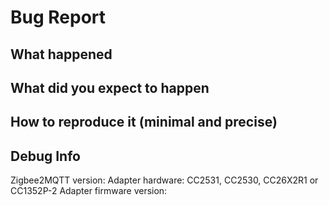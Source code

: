 <!--
Before submitting an issue make sure you've searched for a similar issue and read the documentation: https://www.zigbee2mqtt.io/.

Rules (don't ignore these, your issue will be closed without further notice):
- English only
- Make sure you are on the latest Zigbee2MQTT version
- Provide a clear description of the problem
- DON'T copy logs directly here, post a link to https://hastebin.com/ or https://pastebin.com/.
- Make sure you are running the latest firmware https://github.com/koenkk/z-stack-firmware.

Did you read the FAQ?
- https://www.zigbee2mqtt.io/guide/faq/

Zigbee2MQTT fails to start?
- https://www.zigbee2mqtt.io/guide/installation/20_zigbee2mqtt-fails-to-start.html

Having issues when using a CC2531?
- Make sure the CC2531 is connected through a USB extension cable
- Try the source routing firmware: https://github.com/Koenkk/Z-Stack-firmware/tree/master/coordinator/Z-Stack_Home_1.2/bin/source_routing
- With larger networks (30/40+) devices, your CC2531 might not be powerful enough. This will cause weird issues, in this case it's advised to use a more powerful adapter: https://www.zigbee2mqtt.io/guide/adapters/

Unsupported device?
- https://www.zigbee2mqtt.io/advanced/support-new-devices/01_support_new_devices.html

Device does not pair or interview fails?
- https://www.zigbee2mqtt.io/guide/faq/#why-does-my-device-not-or-fail-to-pair

Bug report?
- If applicable, provide steps how to reproduce the problem.
- Provide the herdsman debug logging: https://www.zigbee2mqtt.io/guide/usage/debug.html

-->

<!--Start your bug report below this line-->

# Bug Report
## What happened

## What did you expect to happen

## How to reproduce it (minimal and precise)

## Debug Info
Zigbee2MQTT version:
Adapter hardware: CC2531, CC2530, CC26X2R1 or CC1352P-2
Adapter firmware version:
